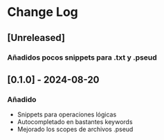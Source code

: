 # Change Log

## [Unreleased]

### Añadidos pocos snippets para .txt y .pseud


## [0.1.0] - 2024-08-20

### Añadido

- Snippets para operaciones lógicas
- Autocompletado en bastantes keywords
- Mejorado los scopes de archivos .pseud